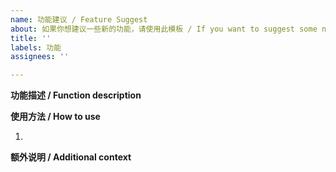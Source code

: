 ```yaml
---
name: 功能建议 / Feature Suggest
about: 如果你想建议一些新的功能，请使用此模板 / If you want to suggest some new features, use this template.
title: ''
labels: 功能
assignees: ''

---
```


<strong>功能描述 / Function description</strong>
<!-- 在下方的空行描述你想要的功能 / Describe the function you want in the blank line below -->


<!-- 在上方的空行描述你想要的功能 / Describe the function you want in the blank line above -->

<strong>使用方法 / How to use</strong>
<!-- 在下方的空行描述你想这个功能如何运作，如服务端启动时这个功能要怎么工作，或是执行某个命令时这个功能要怎么运作 -->
<!-- Describes how you want this feature to work in the blank line below, such as how this feature works when the server is started or a command is executed -->
1. 
<!-- 在上方的空行描述你想这个功能如何运作 / Describes how you want this feature to work in the blank line above -->

<strong>额外说明 / Additional context</strong>
<!-- 还有什么要补充的吗？ / Anything else? -->
